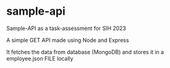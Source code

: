 # sample-api
Sample-API as a task-assessment for SIH 2023

A simple GET API made using Node and Express

It fetches the data from database (MongoDB) and stores it in a employee.json FILE locally

